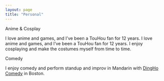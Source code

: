 ```yaml
---
layout: page
title: "Personal"
---
```


Anime & Cosplay

I love anime and games, and I’ve been a TouHou fan for 12 years. I love anime and games, and I’ve been a TouHou fan for 12 years. I enjoy cosplaying and make the costumes myself from time to time.


Comedy

I enjoy comedy and perform standup and improv in Mandarin with [DingHo Comedy](dycomedy.com) in Boston.

